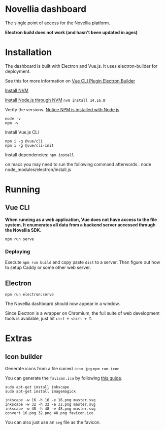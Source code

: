 # Novellia dashboard

The single point of access for the Novellia platform.

**Electron build does not work (and hasn't been updated in ages)**

# Installation

The dashboard is built with Electron and Vue.js. It uses electron-builder for deployment.

See this for more information on [Vue CLI Plugin Electron Builder](https://nklayman.github.io/vue-cli-plugin-electron-builder/guide/#installation)

[Install NVM](https://github.com/nvm-sh/nvm#install--update-script)

[Install Node.js through NVM](https://nodejs.org/en/download/package-manager/#nvm)
`nvm install 14.16.0`

Verify the versions. [Notice NPM is installed with Node.js](https://www.npmjs.com/get-npm)
```
node -v
npm -v
```

Install Vue.js CLI
```
npm i -g @vue/cli
npm i -g @vue/cli-init
```

Install dependencies:
`npm install`

on macs you may need to run the following command afterwords : 
node node_modules/electron/install.js

# Running

## Vue CLI

**When running as a web application, Vue does not have access to the file system. It enumerates all data from a backend server accessed through the Novellia SDK.**

`npm run serve`

### Deploying

Execute `npm run build` and copy paste `dist` to a server. Then figure out how to setup Caddy or some other web server.

## Electron

`npm run electron:serve`

The Novellia dashboard should now appear in a window.

Since Electron is a wrapper on Chromium, the full suite of web development tools is available, just hit `ctrl + shift + I`.

# Extras

## Icon builder

Generate icons from a file named `icon.jpg`
`npm run icon`

You can generate the `favicon.ico` by following [this guide](https://graphicdesign.stackexchange.com/questions/77359/how-to-convert-a-square-svg-to-all-size-ico).

```
sudo apt-get install inkscape
sudo apt-get install imagemagick

inkscape -w 16 -h 16 -e 16.png master.svg
inkscape -w 32 -h 32 -e 32.png master.svg
inkscape -w 48 -h 48 -e 48.png master.svg
convert 16.png 32.png 48.png favicon.ico
```

You can also just use an `svg` file as the favicon.
